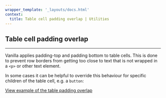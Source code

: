 ```yaml
---
wrapper_template: '_layouts/docs.html'
context:
  title: Table cell padding overlap | Utilities
---
```


## Table cell padding overlap

<hr>

Vanilla applies padding-top and padding bottom to table cells. This is done to prevent row borders from getting too close to text that is not wrapped in a `<p>` or other text element.

In some cases it can be helpful to override this behaviour for specific children of the table cell, e.g. a `button`:

<a href="/docs/examples/utilities/table-cell-padding-overlap/" class="js-example">
View example of the table padding overlap
</a>
